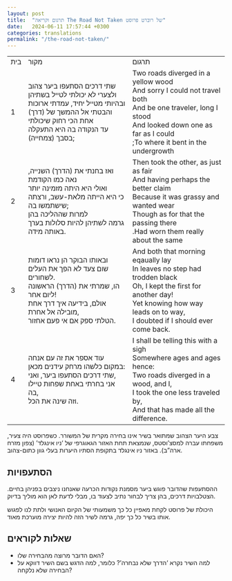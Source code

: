 ```yaml
---
layout: post
title:  "תרגום וקריאה The Road Not Taken של רוברט פרוסט"
date:   2024-06-11 17:57:44 +0300
categories: translations
permalink: "/the-road-not-taken/"
---
```



<table class="table text-center">
  <tr>
   <td>בית<br>
   </td>
   <td>מקור<br>
   </td>
   <td>תרגום<br>
   </td>
  </tr>
  <tr>
   <td>1<br>
   </td>
   <td>שתי דרכים הסתעפו ביער צהוב<br>
ולצערי לא יכולתי לטייל בשתיהן<br>
ובהיותי מטייל יחיד, עמדתי ארוכות<br>
והבטתי אל ההמשך של (דרך) אחת הכי רחוק שיכולתי<br>
עד הנקודה בה היא התעקלה בסבך (צמחייה);<br>
   </td>
   <td>Two roads diverged in a yellow wood<br>
And sorry I could not travel both<br>
And be one traveler, long I stood<br>
And looked down one as far as I could<br>
;To where it bent in the undergrowth<br>
   </td>
  </tr>
  <tr>
   <td>2<br>
   </td>
   <td>ואז בחנתי את (הדרך) השנייה, נאה כמו הקודמת<br>
ואולי היא היתה מזמינה יותר<br>
כי היא הייתה מלאת-עשב, ורצתה שישתמשו בה;<br>
למרות שההליכה בהן<br>
גרמה לשתיהן להיות סלולות בערך באותה מידה.<br>
   </td>
   <td>Then took the other, as just as fair<br>
And having perhaps the better claim<br>
Because it was grassy and wanted wear<br>
Though as for that the passing there<br>
.Had worn them really about the same<br>
   </td>
  </tr>
  <tr>
   <td>3<br>
   </td>
   <td>ובאותו הבוקר הן נראו דומות<br>
שום צעד לא הפך את העלים לשחורים.<br>
הו, שמרתי את (הדרך) הראשונה ליום אחר!<br>
אולם, בידיעה איך דרך אחת מובילה אל אחרת,<br>
הטלתי ספק אם אי פעם אחזור.<br>
   </td>
   <td>And both that morning eqaually lay<br>
In leaves no step had trodden black<br>
Oh, I kept the first for another day!<br>
Yet knowing how way leads on to way,<br>
I doubted if I should ever come back.<br>
   </td>
  </tr>
  <tr>
   <td>4<br>
   </td>
   <td>עוד אספר את זה עם אנחה<br>
במקום כלשהו מרחק עידנים מכאן:<br>
שתי דרכים הסתעפו ביער, ואני,<br>
אני בחרתי באחת שפחות טיילו בה,<br>
וזה שינה את הכל.<br>
   </td>
   <td>I shall be telling this with a sigh<br>
Somewhere ages and ages hence:<br>
Two roads diverged in a wood, and I,<br>
I took the one less traveled by,<br>
And that has made all the difference.<br>
   </td>
  </tr>
</table>

<p>
צבע היער הצהוב שמתואר בשיר אינו בחירה מקרית של המשורר. כשפרוסט היה צעיר, משפחתו עברה למסצ’וסטס, שנמצאת תחת האזור הגאוגרפי של ‘ניו אינגלד’ (צפון מזרח ארה”ב). באזור ניו אינגלד בתקופת הסתיו היערות בעלי גוון כתום-צהוב.
</p>

<h2>הסתעפויות</h2>

<p>
ההסתעפות שהדובר פוגש ביער מסמנת נקודות הכרעה שאנחנו ניצבים בפניהן בחיים. הצטלבויות דרכים, בהן צריך לבחור נתיב לצעוד בו, מבלי לדעת לאן הוא מוליך בדיוק.
</p>

<p>
היכולת של פרוסט לקחת מאפיין כל כך משמעותי של הקיום האנושי ולתת לנו לפגוש אותו בשיר כל כך יפה, גרמה לשיר הזה להיות יצירה מוערכת מאוד.
</p>

<h2>שאלות לקוראים</h2>
<ul>
<li>האם הדובר מרוצה מהבחירה שלו?</li>
<li>למה השיר נקרא ‘הדרך שלא נבחרה’? כלומר, למה הדגש בשם השיר דווקא על הבחירה שלא נלקחה?
</li>
</ul>